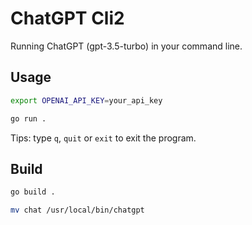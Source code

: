 # ChatGPT Cli2
Running ChatGPT (gpt-3.5-turbo) in your command line.

## Usage

```bash
export OPENAI_API_KEY=your_api_key

go run .
```

Tips: type `q`, `quit` or `exit` to exit the program.

## Build

```bash
go build .

mv chat /usr/local/bin/chatgpt
```
